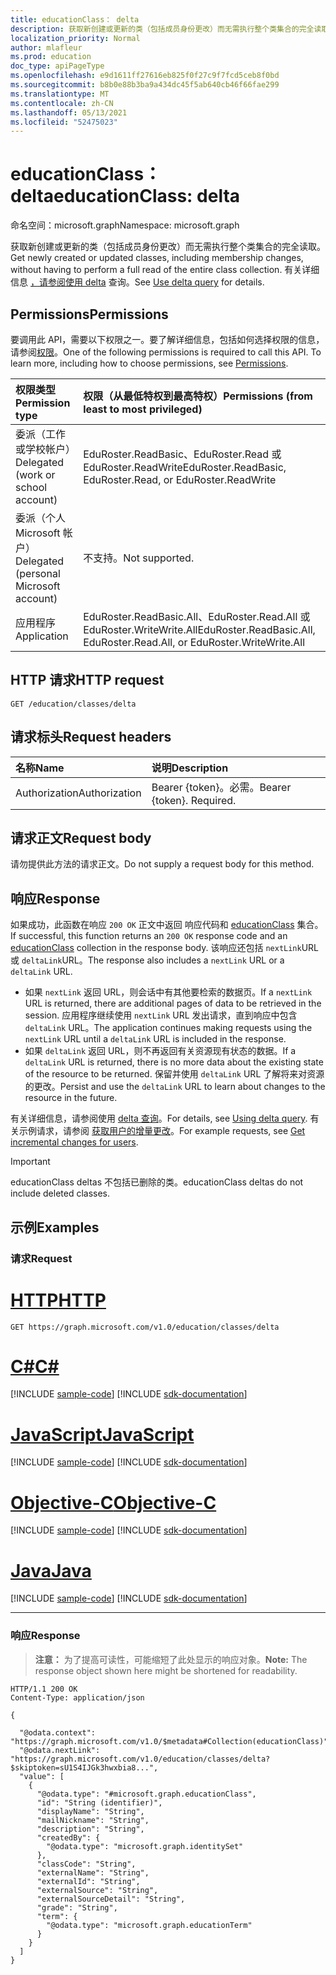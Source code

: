```yaml
---
title: educationClass： delta
description: 获取新创建或更新的类（包括成员身份更改）而无需执行整个类集合的完全读取。
localization_priority: Normal
author: mlafleur
ms.prod: education
doc_type: apiPageType
ms.openlocfilehash: e9d1611ff27616eb825f0f27c9f7fcd5ceb8f0bd
ms.sourcegitcommit: b8b0e88b3ba9a434dc45f5ab640cb46f66fae299
ms.translationtype: MT
ms.contentlocale: zh-CN
ms.lasthandoff: 05/13/2021
ms.locfileid: "52475023"
---
```

# <a name="educationclass-delta"></a><span data-ttu-id="e004e-103">educationClass： delta</span><span class="sxs-lookup"><span data-stu-id="e004e-103">educationClass: delta</span></span>

<span data-ttu-id="e004e-104">命名空间：microsoft.graph</span><span class="sxs-lookup"><span data-stu-id="e004e-104">Namespace: microsoft.graph</span></span>

<span data-ttu-id="e004e-105">获取新创建或更新的类（包括成员身份更改）而无需执行整个类集合的完全读取。</span><span class="sxs-lookup"><span data-stu-id="e004e-105">Get newly created or updated classes, including membership changes, without having to perform a full read of the entire class collection.</span></span> <span data-ttu-id="e004e-106">有关详细信息 [，请参阅使用 delta](/graph/delta-query-overview) 查询。</span><span class="sxs-lookup"><span data-stu-id="e004e-106">See [Use delta query](/graph/delta-query-overview) for details.</span></span>

## <a name="permissions"></a><span data-ttu-id="e004e-107">Permissions</span><span class="sxs-lookup"><span data-stu-id="e004e-107">Permissions</span></span>

<span data-ttu-id="e004e-p102">要调用此 API，需要以下权限之一。要了解详细信息，包括如何选择权限的信息，请参阅[权限](/graph/permissions-reference)。</span><span class="sxs-lookup"><span data-stu-id="e004e-p102">One of the following permissions is required to call this API. To learn more, including how to choose permissions, see [Permissions](/graph/permissions-reference).</span></span>

| <span data-ttu-id="e004e-110">权限类型</span><span class="sxs-lookup"><span data-stu-id="e004e-110">Permission type</span></span>                        | <span data-ttu-id="e004e-111">权限（从最低特权到最高特权）</span><span class="sxs-lookup"><span data-stu-id="e004e-111">Permissions (from least to most privileged)</span></span>                              |
| :------------------------------------- | :----------------------------------------------------------------------- |
| <span data-ttu-id="e004e-112">委派（工作或学校帐户）</span><span class="sxs-lookup"><span data-stu-id="e004e-112">Delegated (work or school account)</span></span>     | <span data-ttu-id="e004e-113">EduRoster.ReadBasic、EduRoster.Read 或 EduRoster.ReadWrite</span><span class="sxs-lookup"><span data-stu-id="e004e-113">EduRoster.ReadBasic, EduRoster.Read, or EduRoster.ReadWrite</span></span>              |
| <span data-ttu-id="e004e-114">委派（个人 Microsoft 帐户）</span><span class="sxs-lookup"><span data-stu-id="e004e-114">Delegated (personal Microsoft account)</span></span> | <span data-ttu-id="e004e-115">不支持。</span><span class="sxs-lookup"><span data-stu-id="e004e-115">Not supported.</span></span>                                                           |
| <span data-ttu-id="e004e-116">应用程序</span><span class="sxs-lookup"><span data-stu-id="e004e-116">Application</span></span>                            | <span data-ttu-id="e004e-117">EduRoster.ReadBasic.All、EduRoster.Read.All 或 EduRoster.WriteWrite.All</span><span class="sxs-lookup"><span data-stu-id="e004e-117">EduRoster.ReadBasic.All, EduRoster.Read.All, or EduRoster.WriteWrite.All</span></span> |

## <a name="http-request"></a><span data-ttu-id="e004e-118">HTTP 请求</span><span class="sxs-lookup"><span data-stu-id="e004e-118">HTTP request</span></span>

<!-- {
  "blockType": "ignored"
}
-->

```http
GET /education/classes/delta
```

## <a name="request-headers"></a><span data-ttu-id="e004e-119">请求标头</span><span class="sxs-lookup"><span data-stu-id="e004e-119">Request headers</span></span>

| <span data-ttu-id="e004e-120">名称</span><span class="sxs-lookup"><span data-stu-id="e004e-120">Name</span></span>          | <span data-ttu-id="e004e-121">说明</span><span class="sxs-lookup"><span data-stu-id="e004e-121">Description</span></span>               |
| :------------ | :------------------------ |
| <span data-ttu-id="e004e-122">Authorization</span><span class="sxs-lookup"><span data-stu-id="e004e-122">Authorization</span></span> | <span data-ttu-id="e004e-p103">Bearer {token}。必需。</span><span class="sxs-lookup"><span data-stu-id="e004e-p103">Bearer {token}. Required.</span></span> |

## <a name="request-body"></a><span data-ttu-id="e004e-125">请求正文</span><span class="sxs-lookup"><span data-stu-id="e004e-125">Request body</span></span>

<span data-ttu-id="e004e-126">请勿提供此方法的请求正文。</span><span class="sxs-lookup"><span data-stu-id="e004e-126">Do not supply a request body for this method.</span></span>

## <a name="response"></a><span data-ttu-id="e004e-127">响应</span><span class="sxs-lookup"><span data-stu-id="e004e-127">Response</span></span>

<span data-ttu-id="e004e-128">如果成功，此函数在响应 `200 OK` 正文中返回 响应代码和 [educationClass](../resources/educationclass.md) 集合。</span><span class="sxs-lookup"><span data-stu-id="e004e-128">If successful, this function returns an `200 OK` response code and an [educationClass](../resources/educationclass.md) collection in the response body.</span></span> <span data-ttu-id="e004e-129">该响应还包括 `nextLink`URL 或 `deltaLink`URL。</span><span class="sxs-lookup"><span data-stu-id="e004e-129">The response also includes a `nextLink` URL or a `deltaLink` URL.</span></span>

- <span data-ttu-id="e004e-130">如果 `nextLink` 返回 URL，则会话中有其他要检索的数据页。</span><span class="sxs-lookup"><span data-stu-id="e004e-130">If a `nextLink` URL is returned, there are additional pages of data to be retrieved in the session.</span></span> <span data-ttu-id="e004e-131">应用程序继续使用 `nextLink` URL 发出请求，直到响应中包含 `deltaLink` URL。</span><span class="sxs-lookup"><span data-stu-id="e004e-131">The application continues making requests using the `nextLink` URL until a `deltaLink` URL is included in the response.</span></span>
- <span data-ttu-id="e004e-132">如果 `deltaLink` 返回 URL，则不再返回有关资源现有状态的数据。</span><span class="sxs-lookup"><span data-stu-id="e004e-132">If a `deltaLink` URL is returned, there is no more data about the existing state of the resource to be returned.</span></span> <span data-ttu-id="e004e-133">保留并使用 `deltaLink` URL 了解将来对资源的更改。</span><span class="sxs-lookup"><span data-stu-id="e004e-133">Persist and use the `deltaLink` URL to learn about changes to the resource in the future.</span></span>

<span data-ttu-id="e004e-134">有关详细信息，请参阅使用 [delta 查询](/graph/delta-query-overview)。</span><span class="sxs-lookup"><span data-stu-id="e004e-134">For details, see [Using delta query](/graph/delta-query-overview).</span></span> <span data-ttu-id="e004e-135">有关示例请求，请参阅 [获取用户的增量更改](/graph/delta-query-users)。</span><span class="sxs-lookup"><span data-stu-id="e004e-135">For example requests, see [Get incremental changes for users](/graph/delta-query-users).</span></span>

> [!IMPORTANT]
> <span data-ttu-id="e004e-136">educationClass deltas 不包括已删除的类。</span><span class="sxs-lookup"><span data-stu-id="e004e-136">educationClass deltas do not include deleted classes.</span></span>

## <a name="examples"></a><span data-ttu-id="e004e-137">示例</span><span class="sxs-lookup"><span data-stu-id="e004e-137">Examples</span></span>

### <a name="request"></a><span data-ttu-id="e004e-138">请求</span><span class="sxs-lookup"><span data-stu-id="e004e-138">Request</span></span>


# <a name="http"></a>[<span data-ttu-id="e004e-139">HTTP</span><span class="sxs-lookup"><span data-stu-id="e004e-139">HTTP</span></span>](#tab/http)
<!-- {
  "blockType": "request",
  "name": "educationclass_delta"
}
-->

```msgraph-interactive
GET https://graph.microsoft.com/v1.0/education/classes/delta
```
# <a name="c"></a>[<span data-ttu-id="e004e-140">C#</span><span class="sxs-lookup"><span data-stu-id="e004e-140">C#</span></span>](#tab/csharp)
[!INCLUDE [sample-code](../includes/snippets/csharp/educationclass-delta-csharp-snippets.md)]
[!INCLUDE [sdk-documentation](../includes/snippets/snippets-sdk-documentation-link.md)]

# <a name="javascript"></a>[<span data-ttu-id="e004e-141">JavaScript</span><span class="sxs-lookup"><span data-stu-id="e004e-141">JavaScript</span></span>](#tab/javascript)
[!INCLUDE [sample-code](../includes/snippets/javascript/educationclass-delta-javascript-snippets.md)]
[!INCLUDE [sdk-documentation](../includes/snippets/snippets-sdk-documentation-link.md)]

# <a name="objective-c"></a>[<span data-ttu-id="e004e-142">Objective-C</span><span class="sxs-lookup"><span data-stu-id="e004e-142">Objective-C</span></span>](#tab/objc)
[!INCLUDE [sample-code](../includes/snippets/objc/educationclass-delta-objc-snippets.md)]
[!INCLUDE [sdk-documentation](../includes/snippets/snippets-sdk-documentation-link.md)]

# <a name="java"></a>[<span data-ttu-id="e004e-143">Java</span><span class="sxs-lookup"><span data-stu-id="e004e-143">Java</span></span>](#tab/java)
[!INCLUDE [sample-code](../includes/snippets/java/educationclass-delta-java-snippets.md)]
[!INCLUDE [sdk-documentation](../includes/snippets/snippets-sdk-documentation-link.md)]

---


### <a name="response"></a><span data-ttu-id="e004e-144">响应</span><span class="sxs-lookup"><span data-stu-id="e004e-144">Response</span></span>

> <span data-ttu-id="e004e-145">**注意：** 为了提高可读性，可能缩短了此处显示的响应对象。</span><span class="sxs-lookup"><span data-stu-id="e004e-145">**Note:** The response object shown here might be shortened for readability.</span></span>

<!-- {
  "blockType": "response",
  "truncated": true,
  "@odata.type": "Collection(microsoft.graph.educationClass)"
}
-->

```http
HTTP/1.1 200 OK
Content-Type: application/json

{

  "@odata.context": "https://graph.microsoft.com/v1.0/$metadata#Collection(educationClass)",
  "@odata.nextLink": "https://graph.microsoft.com/v1.0/education/classes/delta?$skiptoken=sU1S4IJGk3hwxbia8...",
  "value": [
    {
      "@odata.type": "#microsoft.graph.educationClass",
      "id": "String (identifier)",
      "displayName": "String",
      "mailNickname": "String",
      "description": "String",
      "createdBy": {
        "@odata.type": "microsoft.graph.identitySet"
      },
      "classCode": "String",
      "externalName": "String",
      "externalId": "String",
      "externalSource": "String",
      "externalSourceDetail": "String",
      "grade": "String",
      "term": {
        "@odata.type": "microsoft.graph.educationTerm"
      }
    }
  ]
}
```
